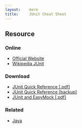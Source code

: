 ```yaml
---
layout:    more
title:     JUnit Cheat Sheet
---
```

<div class="content content-400">
    <div class="board board-326">
        <h2 class="board-title">Resource</h2>
        <div class="board-card">
            <h3 class="board-card-title">Online</h3>
            <ul>
                <li><a href="http://junit.org/">Official Website</a></li>
                <li><a href="http://en.wikipedia.org/wiki/JUnit">Wikipedia JUnit</a></li>
            </ul>
        </div>
        <div class="board-card">
            <h3 class="board-card-title">Download</h3>
            <ul>
                <li><a href="http://www.digilife.be/quickreferences/QRC/JUnit%20Quick%20Reference.pdf">JUnit Quick Reference [.pdf]</a></li>
                <li><a href="/static/cs/JUnit%20Quick%20Reference.pdf">JUnit Quick Reference [backup]</a></li>
                <li><a href="http://refcardz.dzone.com/refcardz/junit-and-easymock">JUnit and EasyMock [.pdf]</a></li>
            </ul>
        </div>
        <div class="board-card">
            <h3 class="board-card-title">Related</h3>
            <ul>
                <li><a href="/java" title="Java Cheat Sheet">Java</a></li>
            </ul>
        </div>
    </div>
</div>
